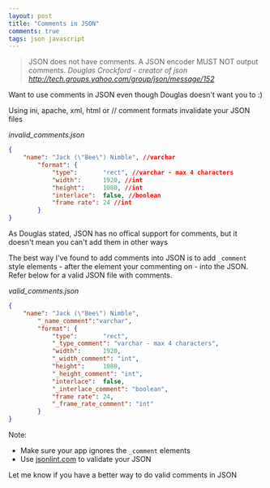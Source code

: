 ```yaml
---
layout: post
title: "Comments in JSON"
comments: true
tags: json javascript
---
```


> JSON does not have comments. A JSON encoder MUST NOT output comments.
_Douglas Crockford - creator of json http://tech.groups.yahoo.com/group/json/message/152_

Want to use comments in JSON even though Douglas doesn't want you to :)

Using ini, apache, xml, html or // comment formats invalidate your JSON files

_invalid_comments.json_

``` json
{
    "name": "Jack (\"Bee\") Nimble", //varchar
        "format": {
            "type":       "rect", //varchar - max 4 characters
            "width":      1920, //int
            "height":     1080, //int
            "interlace":  false, //boolean
            "frame rate": 24 //int
        }
}
```


As Douglas stated, JSON has no offical support for comments, but it doesn't mean you can't add
them in other ways

The best way I've found to add comments into JSON is to add
`_comment` style elements - after the element your commenting on - into the JSON.
Refer below for a valid JSON file with comments.

_valid_comments.json_

``` json
{
    "name": "Jack (\"Bee\") Nimble", 
        "_name_comment":"varchar",
        "format": {
            "type":       "rect", 
            "_type_comment": "varchar - max 4 characters",
            "width":      1920, 
            "_width_comment": "int",
            "height":     1080, 
            "_height_comment": "int",
            "interlace":  false, 
            "_interlace_comment": "boolean",
            "frame rate": 24,
            "_frame_rate_comment": "int"
        }
}
```

Note:

* Make sure your app ignores the `_comment` elements
* Use [jsonlint.com](http://jsonlint.com) to validate your JSON

Let me know if you have a better way to do valid comments in JSON
